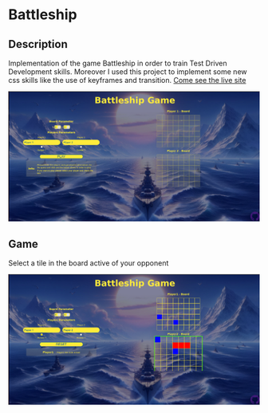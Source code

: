 # Battleship

## Description
Implementation of the game Battleship in order to train Test Driven Development skills.
Moreover I used this project to implement some new css skills like the use of keyframes and transition.
[Come see the live site](https://enumaoub.github.io/Battleship/)

![alt text](./media/start.png)

## Game
Select a tile in the board active of your opponent

![alt text](./media/game.png)